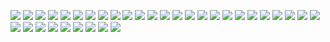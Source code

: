 ![](https://homepage-kwintendebacker.s3.eu-central-1.amazonaws.com/usa/San_Fran/20191001_144037.jpg)
![](https://homepage-kwintendebacker.s3.eu-central-1.amazonaws.com/usa/San_Fran/20191001_180818.jpg)
![](https://homepage-kwintendebacker.s3.eu-central-1.amazonaws.com/usa/San_Fran/20191002_092859.jpg)
![](https://homepage-kwintendebacker.s3.eu-central-1.amazonaws.com/usa/San_Fran/20191002_114505.jpg)
![](https://homepage-kwintendebacker.s3.eu-central-1.amazonaws.com/usa/San_Fran/20191002_135243.jpg)
![](https://homepage-kwintendebacker.s3.eu-central-1.amazonaws.com/usa/San_Fran/20191003_093048.jpg)
![](https://homepage-kwintendebacker.s3.eu-central-1.amazonaws.com/usa/San_Fran/20191003_093057.jpg)
![](https://homepage-kwintendebacker.s3.eu-central-1.amazonaws.com/usa/San_Fran/20191003_093508.jpg)
![](https://homepage-kwintendebacker.s3.eu-central-1.amazonaws.com/usa/San_Fran/20191003_103905.jpg)
![](https://homepage-kwintendebacker.s3.eu-central-1.amazonaws.com/usa/San_Fran/20191003_104501.jpg)
![](https://homepage-kwintendebacker.s3.eu-central-1.amazonaws.com/usa/San_Fran/20191003_105004.jpg)
![](https://homepage-kwintendebacker.s3.eu-central-1.amazonaws.com/usa/San_Fran/20191003_105307.jpg)
![](https://homepage-kwintendebacker.s3.eu-central-1.amazonaws.com/usa/San_Fran/20191003_105500.jpg)
![](https://homepage-kwintendebacker.s3.eu-central-1.amazonaws.com/usa/San_Fran/20191003_105828.jpg)
![](https://homepage-kwintendebacker.s3.eu-central-1.amazonaws.com/usa/San_Fran/20191003_105829.jpg)
![](https://homepage-kwintendebacker.s3.eu-central-1.amazonaws.com/usa/San_Fran/20191003_120831.jpg)
![](https://homepage-kwintendebacker.s3.eu-central-1.amazonaws.com/usa/San_Fran/20191003_121548.jpg)
![](https://homepage-kwintendebacker.s3.eu-central-1.amazonaws.com/usa/San_Fran/20191003_124732.jpg)
![](https://homepage-kwintendebacker.s3.eu-central-1.amazonaws.com/usa/San_Fran/20191003_125720.jpg)
![](https://homepage-kwintendebacker.s3.eu-central-1.amazonaws.com/usa/San_Fran/20191003_125941.jpg)
![](https://homepage-kwintendebacker.s3.eu-central-1.amazonaws.com/usa/San_Fran/20191003_125944.jpg)
![](https://homepage-kwintendebacker.s3.eu-central-1.amazonaws.com/usa/San_Fran/20191003_132628.jpg)
![](https://homepage-kwintendebacker.s3.eu-central-1.amazonaws.com/usa/San_Fran/20191003_180311.jpg)
![](https://homepage-kwintendebacker.s3.eu-central-1.amazonaws.com/usa/San_Fran/20191003_181401.jpg)
![](https://homepage-kwintendebacker.s3.eu-central-1.amazonaws.com/usa/San_Fran/20191003_183254.jpg)
![](https://homepage-kwintendebacker.s3.eu-central-1.amazonaws.com/usa/San_Fran/20191003_183301.jpg)
![](https://homepage-kwintendebacker.s3.eu-central-1.amazonaws.com/usa/San_Fran/20191003_183308.jpg)
![](https://homepage-kwintendebacker.s3.eu-central-1.amazonaws.com/usa/San_Fran/20191003_183613.jpg)
![](https://homepage-kwintendebacker.s3.eu-central-1.amazonaws.com/usa/San_Fran/20191004_130715.jpg)
![](https://homepage-kwintendebacker.s3.eu-central-1.amazonaws.com/usa/San_Fran/20191004_131100.jpg)
![](https://homepage-kwintendebacker.s3.eu-central-1.amazonaws.com/usa/San_Fran/20191004_132733.jpg)
![](https://homepage-kwintendebacker.s3.eu-central-1.amazonaws.com/usa/San_Fran/20191004_141031.jpg)
![](https://homepage-kwintendebacker.s3.eu-central-1.amazonaws.com/usa/San_Fran/20191004_224100.jpg)
![](https://homepage-kwintendebacker.s3.eu-central-1.amazonaws.com/usa/San_Fran/20191004_235539.jpg)
